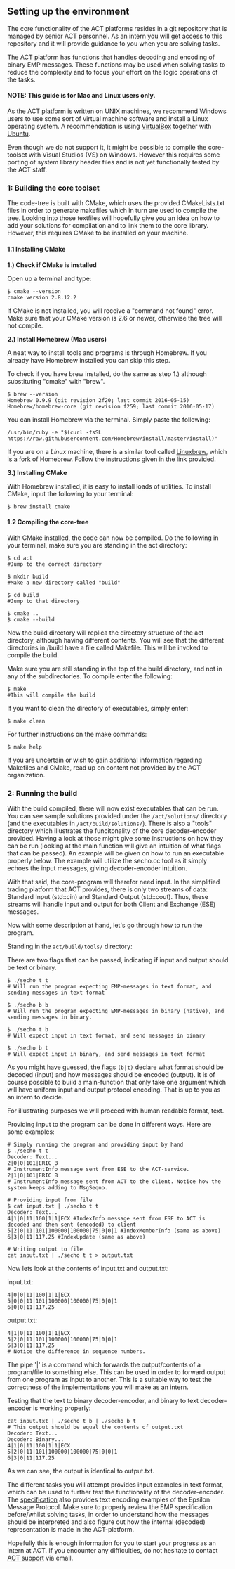 ## Setting up the environment

The core functionality of the ACT platforms resides in a git repository that is
managed by senior ACT personnel. As an intern you will get access to this 
repository and it will provide guidance to you when you are solving tasks. 

The ACT platform has functions that handles decoding and encoding of binary EMP
messages. These functions may be used when solving tasks to reduce the
complexity and to focus your effort on the logic operations of the tasks. 

#### NOTE: This guide is for Mac and Linux users only.

 As the ACT platform is written on UNIX machines, we recommend Windows users to use some sort of virtual machine software and install a Linux operating system. A recommendation is using [VirtualBox](https://www.virtualbox.org/wiki/Downloads) together with [Ubuntu](http://www.ubuntu.com/download).

Even though we do not support it, it might be possible to compile the core-toolset with Visual Studios (VS) on Windows. However this requires some porting of system library header files and is not yet functionally tested by the ACT staff. 

### 1: Building the core toolset

The code-tree is built with CMake, which uses the provided CMakeLists.txt files in order to generate makefiles which in turn are used to compile the tree. Looking into those textfiles will hopefully give you an idea on how to add your solutions for compilation and to link them to the core library. However, this requires CMake to be installed on your machine.

#### 1.1 Installing CMake

**1.) Check if CMake is installed**

Open up a terminal and type:

```
$ cmake --version
cmake version 2.8.12.2
```

If CMake is not installed, you will receive a "command not found" error. Make sure that your CMake version is 2.6 or newer, otherwise the tree will not compile. 

**2.) Install Homebrew (Mac users)**

A neat way to install tools and programs is through Homebrew. If you already have Homebrew installed you can skip this step.

To check if you have brew installed, do the same as step 1.) although substituting "cmake" with "brew".

```
$ brew --version
Homebrew 0.9.9 (git revision 2f20; last commit 2016-05-15)
Homebrew/homebrew-core (git revision f259; last commit 2016-05-17)
```

You can install Homebrew via the terminal. Simply paste the following:

```
/usr/bin/ruby -e "$(curl -fsSL https://raw.githubusercontent.com/Homebrew/install/master/install)"
```

If you are on a *Linux* machine, there is a similar tool called [Linuxbrew](http://linuxbrew.sh/), which is a fork of Homebrew. Follow the instructions given in the link provided.

**3.) Installing CMake**

With Homebrew installed, it is easy to install loads of utilities. To install CMake, input the following to your terminal:

```
$ brew install cmake
```

#### 1.2 Compiling the core-tree

With CMake installed, the code can now be compiled. Do the following in your terminal, make sure you are standing in the act directory:

```
$ cd act
#Jump to the correct directory

$ mkdir build
#Make a new directory called "build"

$ cd build
#Jump to that directory

$ cmake ..
$ cmake --build

```

Now the build directory will replica the directory structure of the act directory, although having different contents. You will see that the different directories in /build have a file called Makefile. This will be invoked to compile the build.

Make sure you are still standing in the top of the build directory, and not in any of the subdirectories. To compile enter the following:

```
$ make
#This will compile the build
```

If you want to clean the directory of executables, simply enter:

```
$ make clean
```

For further instructions on the make commands:

```
$ make help
```

If you are uncertain or wish to gain additional information regarding Makefiles and CMake, read up on content not provided by the ACT organization.


### 2: Running the build

With the build compiled, there will now exist executables that can be run. You can see sample solutions provided under the `/act/solutions/` directory (and the executables in `/act/build/solutions/`). There is also a "tools" directory which illustrates the funcitonality of the core decoder-encoder provided. Having a look at those might give some instructions on how they can be run (looking at the main function will give an intuition of what flags that can be passed). An example will be given on how to run an executable properly below. The example will utilize the secho.cc tool as it simply echoes the input messages, giving decoder-encoder intuition. 

With that said, the core-program will therefor need input. In the simplified trading platform that ACT provides, there is only two streams of data: Standard Input (std::cin) and Standard Output (std::cout). Thus, these streams will handle input and output for both Client and Exchange (ESE) messages.

Now with some description at hand, let's go through how to run the program.

Standing in the `act/build/tools/` directory:

There are two flags that can be passed, indicating if input and output should be text or binary.
```
$ ./secho t t
# Will run the program expecting EMP-messages in text format, and sending messages in text format

$ ./secho b b
# Will run the program expecting EMP-messages in binary (native), and sending messages in binary.

$ ./secho t b
# Will expect input in text format, and send messages in binary

$ ./secho b t
# Will expect input in binary, and send messages in text format
```
As you might have guessed, the flags `(b|t)` declare what format should be decoded (input) and how messages should be encoded (output). It is of course possible to build a main-function that only take one argument which will have uniform input and output protocol encoding. That is up to you as an intern to decide.

For illustrating purposes we will proceed with human readable format, text.

Providing input to the program can be done in different ways. Here are some examples:

```
# Simply running the program and providing input by hand
$ ./secho t t
Decoder: Text...
2|0|0|101|ERIC B
# InstrumentInfo message sent from ESE to the ACT-service.
2|1|0|101|ERIC B
# InstrumentInfo message sent from ACT to the client. Notice how the system keeps adding to MsgSeqno.
```

```
# Providing input from file
$ cat input.txt | ./secho t t
Decoder: Text...
4|1|0|11|100|1|1|ECX #IndexInfo message sent from ESE to ACT is decoded and then sent (encoded) to client
5|2|0|11|101|100000|100000|75|0|0|1 #IndexMemberInfo (same as above)
6|3|0|11|117.25 #IndexUpdate (same as above)
```

```
# Writing output to file
cat input.txt | ./secho t t > output.txt
```

Now lets look at the contents of input.txt and output.txt:

input.txt:
```
4|0|0|11|100|1|1|ECX
5|0|0|11|101|100000|100000|75|0|0|1
6|0|0|11|117.25
```

output.txt:
```
4|1|0|11|100|1|1|ECX
5|2|0|11|101|100000|100000|75|0|0|1
6|3|0|11|117.25
# Notice the difference in sequence numbers.
```

The pipe '|' is a command which forwards the output/contents of a program/file to something else. This can be used in order to forward output from one program as input to another. This is a suitable way to test the correctness of the implementations you will make as an intern. 

Testing that the text to binary decoder-encoder, and binary to text decoder-encoder is working properly:

```
cat input.txt | ./secho t b | ./secho b t
# This output should be equal the contents of output.txt
Decoder: Text...
Decoder: Binary...
4|1|0|11|100|1|1|ECX
5|2|0|11|101|100000|100000|75|0|0|1
6|3|0|11|117.25
```
As we can see, the output is identical to output.txt.

The different tasks you will attempt provides input examples in text format, which can be used to further test the functionality of the decoder-encoder. The [specification](/spec) also provides text encoding examples of the Epsilon Message Protocol. Make sure to properly review the EMP specification before/whilst solving tasks, in order to understand how the messages should be interpreted and also figure out how the internal (decoded) representation is made in the ACT-platform. 

Hopefully this is enough information for you to start your progress as an intern at ACT. If you encounter any difficulties, do not hesitate to contact [ACT support](mailto:act-support@pantor.com) via email.





